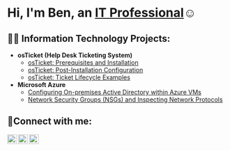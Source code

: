 <h1>Hi, I'm Ben, an <a href="https://linkedin.com/in/Josh">IT Professional</a>☺</h1>

<h2>👨‍💻 Information Technology Projects:</h2>

- <b>osTicket (Help Desk Ticketing System)</b>
  - [osTicket: Prerequisites and Installation](https://github.com/benluan/osticket-prereqs)
  - [osTicket: Post-Installation Configuration](https://github.com/benluan/post-install-config)
  - [osTicket: Ticket Lifecycle Examples](https://github.com/benluan/ticket-lifecycle)
- <b>Microsoft Azure</b>
  - [Configuring On-premises Active Directory within Azure VMs](https://github.com/benluan/configure-ad)
  - [Network Security Groups (NSGs) and Inspecting Network Protocols](https://github.com/benluan/azure-network-protocols)

<h2>🤳Connect with me:</h2>

[<img align="left" alt="Josh | Twitter" width="22px" src="https://cdn.jsdelivr.net/npm/simple-icons@v3/icons/twitter.svg" />][twitter]
[<img align="left" alt="Josh | LinkedIn" width="22px" src="https://cdn.jsdelivr.net/npm/simple-icons@v3/icons/linkedin.svg" />][linkedin]
[<img align="left" alt="Josh | Instagram" width="22px" src="https://cdn.jsdelivr.net/npm/simple-icons@v3/icons/instagram.svg" />][instagram]

[twitter]: https://twitter.com/Josh
[instagram]: https://www.instagram.com/Josh
[linkedin]: https://linkedin.com/in/Josh
